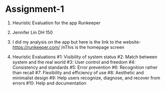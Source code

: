 # Assignment-1
1. Heuristic Evaluation for the app Runkeeper
2. Jennifer Lin DH 150
3. I did my analysis on the app but here is the link to the website- https://runkeeper.com/
/nThis is the homepage screen

4. Heuristic Evaluations
#1: Visibility of system status
#2: Match between system and the real world
#3: User control and freedom
#4: Consistency and standards
#5: Error prevention
#6: Recognition rather than recall
#7: Flexibility and efficiency of use
#8: Aesthetic and minimalist design
#9: Help users recognize, diagnose, and recover from errors
#10: Help and documentation
